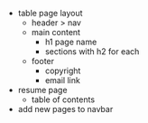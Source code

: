 - table page layout 
  - header > nav
  - main content
    - h1 page name
    - sections with h2 for each
  - footer 
    - copyright
    - email link
- resume page 
  - table of contents 
- add new pages to navbar